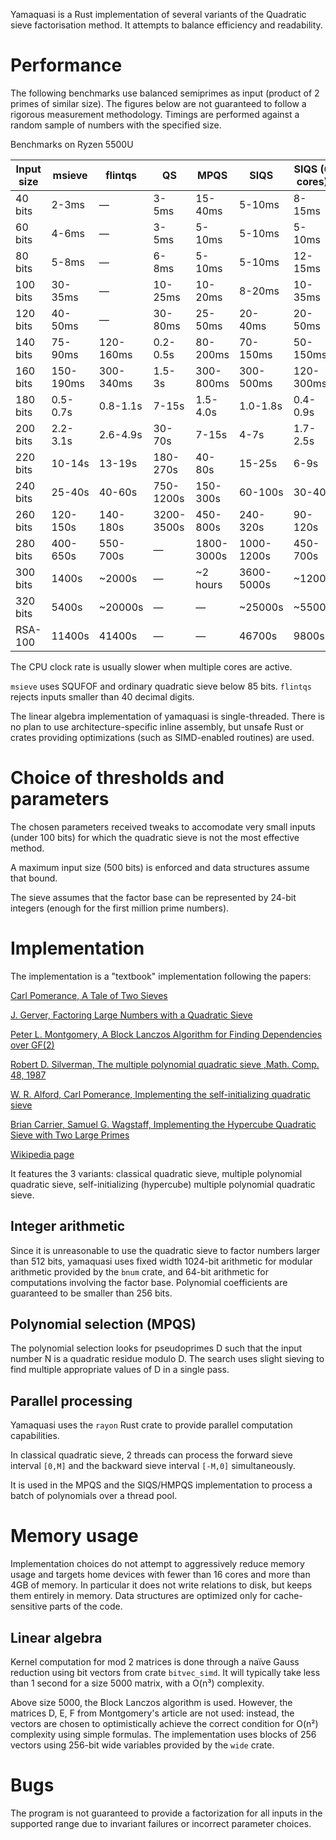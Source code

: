 Yamaquasi is a Rust implementation of several variants of the Quadratic sieve
factorisation method. It attempts to balance efficiency and readability.

# Performance

The following benchmarks use balanced semiprimes as input (product of 2 primes
of similar size). The figures below are not guaranteed to follow a rigorous
measurement methodology. Timings are performed against a random sample
of numbers with the specified size.

Benchmarks on Ryzen 5500U

|Input size| msieve  | flintqs |   QS    |  MPQS   |  SIQS   | SIQS (6 cores) |
| -------- | ------- | ------- | ------- | ------- | ------- | ------- |
|  40 bits |   2-3ms | —       |   3-5ms | 15-40ms |  5-10ms |   8-15ms|
|  60 bits |   4-6ms | —       |   3-5ms |  5-10ms |  5-10ms |   5-10ms|
|  80 bits |   5-8ms | —       |   6-8ms |  5-10ms |  5-10ms |  12-15ms|
| 100 bits | 30-35ms | —       | 10-25ms | 10-20ms |  8-20ms |  10-35ms|
| 120 bits | 40-50ms | —       | 30-80ms | 25-50ms |  20-40ms|  20-50ms|
| 140 bits | 75-90ms |120-160ms| 0.2-0.5s| 80-200ms| 70-150ms| 50-150ms|
| 160 bits |150-190ms|300-340ms|  1.5-3s |300-800ms|300-500ms|120-300ms|
| 180 bits | 0.5-0.7s| 0.8-1.1s|   7-15s | 1.5-4.0s| 1.0-1.8s| 0.4-0.9s|
| 200 bits | 2.2-3.1s| 2.6-4.9s|  30-70s |   7-15s |   4-7s  | 1.7-2.5s|
| 220 bits |  10-14s |  13-19s | 180-270s|  40-80s |  15-25s |    6-9s |
| 240 bits |  25-40s |  40-60s |750-1200s| 150-300s| 60-100s |  30-40s |
| 260 bits | 120-150s| 140-180s|3200-3500s|450-800s| 240-320s| 90-120s |
| 280 bits | 400-650s| 550-700s|    —    |1800-3000s|1000-1200s| 450-700s|
| 300 bits | 1400s   |  ~2000s |    —    | ~2 hours |3600-5000s|  ~1200s |
| 320 bits | 5400s   | ~20000s |    —    |    —     | ~25000s  |  ~5500s |
| RSA-100  | 11400s  |  41400s |    —    |    —     |  46700s  |   9800s |

The CPU clock rate is usually slower when multiple cores are active.

`msieve` uses SQUFOF and ordinary quadratic sieve below 85 bits.
`flintqs` rejects inputs smaller than 40 decimal digits.

The linear algebra implementation of yamaquasi is single-threaded.
There is no plan to use architecture-specific inline assembly,
but unsafe Rust or crates providing optimizations (such as
SIMD-enabled routines) are used.

# Choice of thresholds and parameters

The chosen parameters received tweaks to accomodate very small
inputs (under 100 bits) for which the quadratic sieve
is not the most effective method.

A maximum input size (500 bits) is enforced and data structures assume
that bound.

The sieve assumes that the factor base can be represented by 24-bit
integers (enough for the first million prime numbers).

# Implementation

The implementation is a "textbook" implementation following the papers:

[Carl Pomerance, A Tale of Two Sieves
](https://www.ams.org/notices/199612/pomerance.pdf)

[J. Gerver, Factoring Large Numbers with a Quadratic Sieve
](https://www.jstor.org/stable/2007781)

[Peter L. Montgomery, A Block Lanczos Algorithm for Finding Dependencies over GF(2)
](https://doi.org/10.1007/3-540-49264-X_9)

[Robert D. Silverman, The multiple polynomial quadratic sieve
,Math. Comp. 48, 1987](https://doi.org/10.1090/S0025-5718-1987-0866119-8)

[W. R. Alford, Carl Pomerance, Implementing the self-initializing quadratic sieve
](https://math.dartmouth.edu/~carlp/implementing.pdf)

[Brian Carrier, Samuel G. Wagstaff, Implementing the Hypercube Quadratic Sieve
with Two Large Primes](https://homes.cerias.purdue.edu/~ssw/qs4.pdf)

[Wikipedia page](https://en.wikipedia.org/wiki/Quadratic_sieve)

It features the 3 variants: classical quadratic sieve, multiple polynomial
quadratic sieve, self-initializing (hypercube) multiple polynomial
quadratic sieve.

## Integer arithmetic

Since it is unreasonable to use the quadratic sieve to factor numbers larger
than 512 bits, yamaquasi uses fixed width 1024-bit arithmetic for
modular arithmetic provided by the `bnum` crate, and 64-bit arithmetic
for computations involving the factor base. Polynomial coefficients are
guaranteed to be smaller than 256 bits.

## Polynomial selection (MPQS)

The polynomial selection looks for pseudoprimes D such that the input number
N is a quadratic residue modulo D. The search uses slight sieving to
find multiple appropriate values of D in a single pass.

## Parallel processing

Yamaquasi uses the `rayon` Rust crate to provide parallel computation capabilities.

In classical quadratic sieve, 2 threads can process the forward sieve
interval `[0,M]` and the backward sieve interval `[-M,0]` simultaneously.

It is used in the MPQS and the SIQS/HMPQS implementation to process a batch
of polynomials over a thread pool.

# Memory usage

Implementation choices do not attempt to aggressively reduce memory usage
and targets home devices with fewer than 16 cores and more than 4GB of memory.
In particular it does not write relations to disk, but keeps them entirely
in memory. Data structures are optimized only for cache-sensitive parts of the code.

## Linear algebra

Kernel computation for mod 2 matrices is done through a naïve Gauss reduction
using bit vectors from crate `bitvec_simd`. It will typically take less than
1 second for a size 5000 matrix, with a O(n³) complexity.

Above size 5000, the Block Lanczos algorithm is used. However, the matrices
D, E, F from Montgomery's article are not used: instead, the vectors are chosen
to optimistically achieve the correct condition for O(n²) complexity
using simple formulas. The implementation uses blocks of 256 vectors
using 256-bit wide variables provided by the `wide` crate.

# Bugs

The program is not guaranteed to provide a factorization for all inputs in
the supported range due to invariant failures or incorrect parameter choices.
